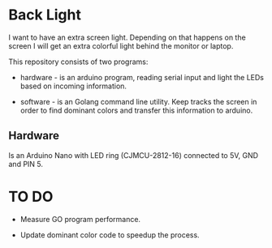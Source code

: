 # Back Light

I want to have an extra screen light. Depending on that happens on the screen I will get an extra colorful light behind the monitor or laptop.

This repository consists of two programs:

* hardware - is an arduino program, reading serial input and light the LEDs based on incoming information.

* software - is an Golang command line utility. Keep tracks the screen in order to find dominant colors and transfer this information to arduino.

## Hardware

Is an Arduino Nano with LED ring (CJMCU-2812-16) connected to 5V, GND and PIN 5.

# TO DO

* Measure GO program performance.

* Update dominant color code to speedup the process.